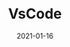 ---
title: "VsCode"
thumbnail: https://aryashetty08.github.io/assets/img/vscode.png
date: 2021-01-16
---
